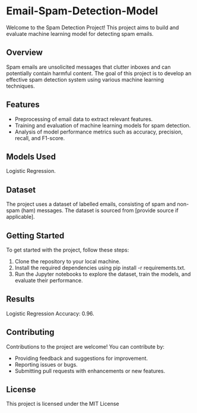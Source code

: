 # Email-Spam-Detection-Model

Welcome to the Spam Detection Project! This project aims to build and evaluate machine learning model for detecting spam emails.

## Overview
Spam emails are unsolicited messages that clutter inboxes and can potentially contain harmful content. The goal of this project is to develop an effective spam detection system using various machine learning techniques.

## Features
* Preprocessing of email data to extract relevant features.
* Training and evaluation of machine learning models for spam detection.
* Analysis of model performance metrics such as accuracy, precision, recall, and F1-score.

## Models Used
Logistic Regression.

## Dataset

The project uses a dataset of labelled emails, consisting of spam and non-spam (ham) messages. The dataset is sourced from [provide source if applicable].

## Getting Started

To get started with the project, follow these steps:
1.	Clone the repository to your local machine.
2.	Install the required dependencies using pip install -r requirements.txt.
3.	Run the Jupyter notebooks to explore the dataset, train the models, and evaluate their performance.
   
## Results
 Logistic Regression Accuracy: 0.96.
 
## Contributing
Contributions to the project are welcome! You can contribute by:
* Providing feedback and suggestions for improvement.
* Reporting issues or bugs.
* Submitting pull requests with enhancements or new features.
  
## License
This project is licensed under the MIT License
